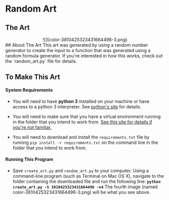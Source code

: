 # Random Art

## The Art
<div align="center"> ![](color-3810425323431664496-3.png)

<div align="left">
## About The Art
This art was generated by using a random number generator to create the input to a function that was generated using a random formula generator. If you're interested in how this works, check out the `random_art.py` file for details.

## To Make This Art
#### System Requirements

* You will need to have **python&nbsp;3** installed on your machine or have access to a python&nbsp;3 interpreter. See [python's site](https://www.python.org/) for details.

* You will need to make sure that you have a virtual environment running in the folder that you intend to work from. [See this site for details if you're not familiar.](http://docs.python-guide.org/en/latest/dev/virtualenvs/)

* You will need to download and install the `requirements.txt` file by running `pip install -r requirements.txt` on the command line in the folder that you intend to work from.

#### Running This Program
* Save `create_art.py` and `random_art.py` to your computer. Using a command-line program (such as Terminal on Mac&nbsp;OS&nbsp;X), navigate to the folder containing the downloaded file and run the following line: **`python create_art.py -S 3810425323431664496 -n4`** The fourth image (named color-3810425323431664496-3.png) will be what you see above.
